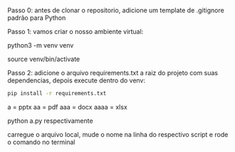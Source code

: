 Passo 0: antes de clonar o repositorio, adicione um template de .gitignore padrão para Python

Passo 1: vamos criar o nosso ambiente virtual:

python3 -m venv venv

source venv/bin/activate

Passo 2: adicione o arquivo requirements.txt a raiz do projeto com suas dependencias, depois execute dentro do venv:

```bash
pip install -r requirements.txt
```

a = pptx
aa = pdf
aaa = docx 
aaaa = xlsx




python a.py 
respectivamente

carregue o arquivo local, mude o nome na linha do respectivo script e rode o comando no terminal

